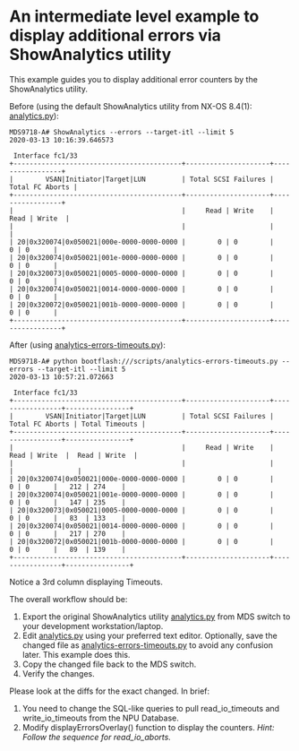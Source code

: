 # An intermediate level example to display additional errors via  ShowAnalytics utility
This example guides you to display additional error counters by the ShowAnalytics utility.

Before (using the default ShowAnalytics utility from NX-OS 8.4(1): [analytics.py](https://github.com/Cisco-SAN/ShowAnalytics-Examples/blob/master/analytics.py)):

   

    MDS9718-A# ShowAnalytics --errors --target-itl --limit 5
    2020-03-13 10:16:39.646573
    
     Interface fc1/33
    +------------------------------------------+---------------------+-----------------+
    |        VSAN|Initiator|Target|LUN         | Total SCSI Failures | Total FC Aborts |
    +------------------------------------------+---------------------+-----------------+
    |                                          |     Read | Write    |   Read | Write  |
    |                                          |                     |                 |
    | 20|0x320074|0x050021|000e-0000-0000-0000 |        0 | 0        |      0 | 0      |
    | 20|0x320074|0x050021|001e-0000-0000-0000 |        0 | 0        |      0 | 0      |
    | 20|0x320073|0x050021|0005-0000-0000-0000 |        0 | 0        |      0 | 0      |
    | 20|0x320074|0x050021|0014-0000-0000-0000 |        0 | 0        |      0 | 0      |
    | 20|0x320072|0x050021|001b-0000-0000-0000 |        0 | 0        |      0 | 0      |
    +------------------------------------------+---------------------+-----------------+


After (using [analytics-errors-timeouts.py](https://github.com/Cisco-SAN/ShowAnalytics-Examples/blob/master/002-intermediate-errors-timeouts/analytics-errors-timeouts.py)):

    MDS9718-A# python bootflash:///scripts/analytics-errors-timeouts.py --errors --target-itl --limit 5
    2020-03-13 10:57:21.072663
    
     Interface fc1/33
    +------------------------------------------+---------------------+-----------------+----------------+
    |        VSAN|Initiator|Target|LUN         | Total SCSI Failures | Total FC Aborts | Total Timeouts |
    +------------------------------------------+---------------------+-----------------+----------------+
    |                                          |     Read | Write    |   Read | Write  |  Read | Write  |
    |                                          |                     |                 |                |
    | 20|0x320074|0x050021|000e-0000-0000-0000 |        0 | 0        |      0 | 0      |   212 | 274    |
    | 20|0x320074|0x050021|001e-0000-0000-0000 |        0 | 0        |      0 | 0      |   147 | 235    |
    | 20|0x320073|0x050021|0005-0000-0000-0000 |        0 | 0        |      0 | 0      |   83  | 133    |
    | 20|0x320074|0x050021|0014-0000-0000-0000 |        0 | 0        |      0 | 0      |   217 | 270    |
    | 20|0x320072|0x050021|001b-0000-0000-0000 |        0 | 0        |      0 | 0      |   89  | 139    |
    +------------------------------------------+---------------------+-----------------+----------------+
Notice a 3rd column displaying Timeouts.
 

The overall workflow should be:
 1. Export the original ShowAnalytics utility [analytics.py](https://github.com/Cisco-SAN/ShowAnalytics-Examples/blob/master/analytics.py) from MDS switch to your development workstation/laptop.
 2. Edit [analytics.py](https://github.com/Cisco-SAN/ShowAnalytics-Examples/blob/master/analytics.py) using your preferred text editor. Optionally, save the changed file as [analytics-errors-timeouts.py](https://github.com/Cisco-SAN/ShowAnalytics-Examples/blob/master/002-intermediate-errors-timeouts/analytics-errors-timeouts.py) to avoid any confusion later. This example does this.
 3. Copy the changed file back to the MDS switch.
 4. Verify the changes.

Please look at the diffs for the exact changed. In brief:

 1. You need to change the SQL-like queries to pull read_io_timeouts and write_io_timeouts from the NPU Database.
 2. Modify displayErrorsOverlay() function to display the counters. *Hint: Follow the sequence for read_io_aborts.*

